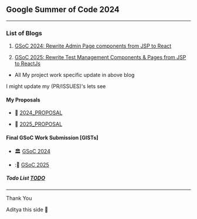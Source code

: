 ## Google Summer of Code 2024

<hr />

### List of Blogs

1. <a href="https://talk.openelis-global.org/t/gsoc-2024-rewite-admin-page-components-from-jsp-to-react/729" target="_blank">GSoC 2024: Rewrite Admin Page components from JSP to React</a>

2. <a href="https://talk.openelis-global.org/t/gsoc-2025-rewrite-test-management-components-pages-from-jsp-to-reactjs/1545" target="_blank">GSoC 2025: Rewrite Test Management Components & Pages from JSP to ReactJs</a>

- All My project work specific update in above blog

I might update my (PR/ISSUES)'s lets see

#### My Proposals

- :page_facing_up: [2024_PROPOSAL](./proposal/2024/proposal.pdf)

- :page_with_curl: [2025_PROPOSAL](./proposal/2025/proposal.pdf)

#### Final GSoC Work Submission [GISTs]

- :classical_building: [GSoC 2024](https://gist.github.com/adityadeshlahre/ee28a4c6100788ae23196e8e2394738f)

- ::office: [GSoC 2025](https://gist.github.com/adityadeshlahre/6d0a63070f1758b84839f1e23e2e5485)

##### Todo List [TODO](./todo/todo.md)

<hr />

Thank You

Aditya this side :slightly_smiling_face:
